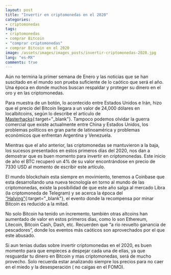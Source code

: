 ```yaml
---
layout: post
title: "Invertir en criptomonedas en el 2020"
categories:
- criptomonedas
tags: 
- criptomonedas
- comprar Bitcoin
- "comprar criptomonedas"
- comprar Bitcoin en el 2020
image: /assets/images/images_posts/invertir-criptomonedas-2020.jpg
lang: "es-MX"
comments: true
---
```

Aún no termina la primer semana de Enero y las noticias que se han suscitado en el mundo son prueba suficiente de lo caótico que será el año. Una época en donde muchos buscan respaldar y proteger su dinero en el oro y en las criptomonedas.

Para muestra de un botón, lo acontecido entre Estados Unidos e Irán, hizo que el precio del Bitcoin llegara a un valor de 24,000 dólares en localbitcoins, según lo describe el artículo de [Masterhacks](https://blogs.masterhacks.net/noticias/criptomonedas/bitcoin-se-comercia-hasta-en-24-mil-dolares-en-iran-debido-a-tensiones-con-ee-uu/){:target="_blank"}. Tampoco podemos olvidar la guerra comercial que existe actualmente entre China y Estados Unidos, los problemas políticos en gran parte de latinoamérica y problemas económicos que enfrentan Argentina y Venezuela.

Mientras que el año anterior, las criptomonedas se mantuvieron a la baja, los sucesos presentados en estos primeros días del 2020, nos dan a demostrar que es buen momento para invertir en criptomonedas. Este inicio de año el BTC recuperó un 4% de su valor encontrándose en precio de 7330 USD al momento de escribir este artículo.

El mundo blockchain esta siempre en movimiento, tenemos a Coinbase que esta desarrollando una nueva tecnología en torno al mundo de las criptomonedas, existe la posibilidad de que este año salga al mercado Libra (la criptomoneda de Telegram) y se acerca la época del [“Halving”](https://www.binance.vision/es/halving){:target="_blank"}, el evento donde la recompensa por minar Bitcoin es reducido a la mitad. 

No solo Bitcoin ha tenido un incremento, también otras altcoins han aumentado de valor en estos primeros dias, como lo son Ethereum, Litecoin, Bitcoin Cash, Dash, etc. Recuerden que “a río revuelto ganancia de pescadores”, donde los eventos más caóticos son aprovechados por el que este abusado.

Si aun tenias dudas sobre invertir criptomonedas en el 2020, es buen momento para que empieces a despejar cada una de ellas, ya que resguardar tu dinero en Bitcoin y mas criptomonedas, será de mucho provecho. Solo recuerda estar analizando siempre los precios para no caer en el miedo y la desesperación ( no caigas en el FOMO).